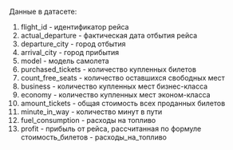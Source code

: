 Данные в датасете:
1. flight_id - идентификатор рейса
2. actual_departure - фактическая дата отбытия рейса
3. departure_city - город отбытия
4. arrival_city - город прибытия
5. model - модель самолета
6. purchased_tickets - количество купленных билетов
7. count_free_seats - количество оставшихся свободных мест
8. business - количество купленных мест бизнес-класса
9. economy - количество купленных мест эконом-класса
10. amount_tickets - общая стоимость всех проданных билетов
11. minute_in_way - количество минут в пути
12. fuel_consumption - расходы на топливо
13. profit - прибыль от рейса, рассчитанная по формуле стоимость_билетов - расходы_на_топливо
